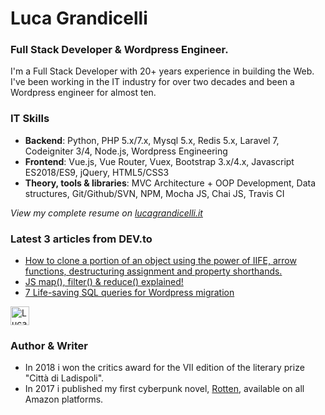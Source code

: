 # Luca Grandicelli

### Full Stack Developer & Wordpress Engineer.

I'm a Full Stack Developer with 20+ years experience in building the Web. I've been working in the IT industry for over two decades and been a Wordpress engineer for almost ten.

### IT Skills
*   **Backend**: Python, PHP 5.x/7.x, Mysql 5.x, Redis 5.x, Laravel 7, Codeigniter 3/4, Node.js, Wordpress Engineering
*   **Frontend**: Vue.js, Vue Router, Vuex, Bootstrap 3.x/4.x, Javascript ES2018/ES9, jQuery, HTML5/CSS3
*   **Theory, tools & libraries**: MVC Architecture + OOP Development, Data structures, Git/Github/SVN, NPM, Mocha JS, Chai JS, Travis CI

*View my complete resume on [lucagrandicelli.it](https://www.lucagrandicelli.it)*

### **Latest 3 articles from DEV.to**

*   [How to clone a portion of an object using the power of IIFE, arrow functions, destructuring assignment and property shorthands.](https://dev.to/lucagrandicelli/how-to-clone-a-portion-of-an-object-using-the-power-of-iife-arrow-functions-destructuring-assignment-and-property-shorthands-379f "How to clone a portion of an object using the power of IIFE, arrow functions, destructuring assignment and property shorthands.")
*   [JS map(), filter() & reduce() explained!](https://dev.to/lucagrandicelli/js-map-filter-reduce-explained-572e "JS map(), filter() & reduce() explained!")
*   [7 Life-saving SQL queries for Wordpress migration](https://dev.to/lucagrandicelli/7-life-saving-sql-queries-for-wordpress-migration-o90 "7 Life-saving SQL queries for Wordpress migration")

<a href="https://dev.to/lucagrandicelli">
  <img src="https://d2fltix0v2e0sb.cloudfront.net/dev-badge.svg" alt="Luca Grandicelli's DEV Profile" height="30" width="30">
</a>

### Author & Writer
* In 2018 i won the critics award for the VII edition of the literary prize "Città di Ladispoli".
* In 2017 i published my first cyberpunk novel, [Rotten](https://www.amazon.it/dp/B01MRAMS7J/ref=cm_sw_r_cp_ep_dp_QSINBb262M7ZA "Rotten"), available on all Amazon platforms.
